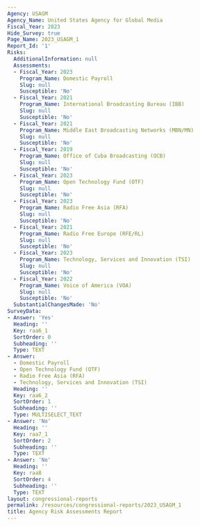 ```yaml
---
Agency: USAGM
Agency_Name: United States Agency for Global Media
Fiscal_Year: 2023
Hide_Survey: true
Page_Name: 2023_USAGM_1
Report_Id: '1'
Risks:
  AdditionalInformation: null
  Assessments:
  - Fiscal_Year: 2023
    Program_Name: Domestic Payroll
    Slug: null
    Susceptible: 'No'
  - Fiscal_Year: 2021
    Program_Name: International Broadcasting Bureau (IBB)
    Slug: null
    Susceptible: 'No'
  - Fiscal_Year: 2021
    Program_Name: Middle East Broadcasting Networks (MBN/MN)
    Slug: null
    Susceptible: 'No'
  - Fiscal_Year: 2019
    Program_Name: Office of Cuba Broadcasting (OCB)
    Slug: null
    Susceptible: 'No'
  - Fiscal_Year: 2023
    Program_Name: Open Technology Fund (OTF)
    Slug: null
    Susceptible: 'No'
  - Fiscal_Year: 2023
    Program_Name: Radio Free Asia (RFA)
    Slug: null
    Susceptible: 'No'
  - Fiscal_Year: 2021
    Program_Name: Radio Free Europe (RFE/RL)
    Slug: null
    Susceptible: 'No'
  - Fiscal_Year: 2023
    Program_Name: Technology, Services and Innovation (TSI)
    Slug: null
    Susceptible: 'No'
  - Fiscal_Year: 2022
    Program_Name: Voice of America (VOA)
    Slug: null
    Susceptible: 'No'
  SubstantialChangesMade: 'No'
SurveyData:
- Answer: 'Yes'
  Heading: ''
  Key: raa6_1
  SortOrder: 0
  Subheading: ''
  Type: TEXT
- Answer:
  - Domestic Payroll
  - Open Technology Fund (OTF)
  - Radio Free Asia (RFA)
  - Technology, Services and Innovation (TSI)
  Heading: ''
  Key: raa6_2
  SortOrder: 1
  Subheading: ''
  Type: MULTISELECT_TEXT
- Answer: 'No'
  Heading: ''
  Key: raa7_1
  SortOrder: 2
  Subheading: ''
  Type: TEXT
- Answer: 'No'
  Heading: ''
  Key: raa8
  SortOrder: 4
  Subheading: ''
  Type: TEXT
layout: congressional-reports
permalink: /resources/congressional-reports/2023_USAGM_1
title: Agency Risk Assessments Report
---
```

